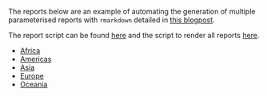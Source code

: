 The reports below are an example of automating the generation of multiple parameterised reports with `rmarkdown` detailed in [this blogpost](https://www.cultureofinsight.com/blog/2018/10/22/2018-08-20-automated-data-reports-with-r/).

The report script can be found [here](https://github.com/PaulC91/gapminder_reports/blob/master/report.Rmd) and the script to render all reports [here](https://github.com/PaulC91/gapminder_reports/blob/master/render_reports.R).

- [Africa](https://paulc91.github.io/gapminder_reports/Africa_report_2018-10-22.html)
- [Americas](https://paulc91.github.io/gapminder_reports/Americas_report_2018-10-22.html)
- [Asia](https://paulc91.github.io/gapminder_reports/Asia_report_2018-10-22.html)
- [Europe](https://paulc91.github.io/gapminder_reports/Europe_report_2018-10-22.html)
- [Oceania](https://paulc91.github.io/gapminder_reports/Oceania_report_2018-10-22.html)
